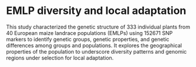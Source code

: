 # EMLP diversity and local adaptation
This study characterized the genetic structure of 333 individual plants from 40 European maize landrace populations (EMLPs) using 152671 SNP markers to identify genetic groups, genetic properties, and genetic differences among groups and populations. It explores the geographical properties of the population to underscore diversity patterns and genomic regions under selection for local adaptation.
